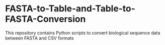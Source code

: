 # FASTA-to-Table-and-Table-to-FASTA-Conversion
This repository contains Python scripts to convert biological sequence data between FASTA and CSV formats
